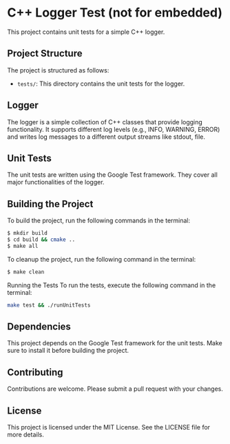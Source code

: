 # C++ Logger Test (not for embedded)

This project contains unit tests for a simple C++ logger.

## Project Structure

The project is structured as follows:

- `tests/`: This directory contains the unit tests for the logger.

## Logger

The logger is a simple collection of C++ classes that provide logging functionality. It supports different log levels (e.g., INFO, WARNING, ERROR) and writes log messages to a different output streams like stdout, file.

## Unit Tests

The unit tests are written using the Google Test framework. They cover all major functionalities of the logger.

## Building the Project

To build the project, run the following commands in the terminal:

```bash
$ mkdir build
$ cd build && cmake .. 
$ make all
```

To cleanup the project, run the following command in the terminal:

```bash
$ make clean
```

Running the Tests
To run the tests, execute the following command in the terminal:

```bash
make test && ./runUnitTests
```

## Dependencies
This project depends on the Google Test framework for the unit tests. Make sure to install it before building the project.

## Contributing
Contributions are welcome. Please submit a pull request with your changes.

## License
This project is licensed under the MIT License. See the LICENSE file for more details.
